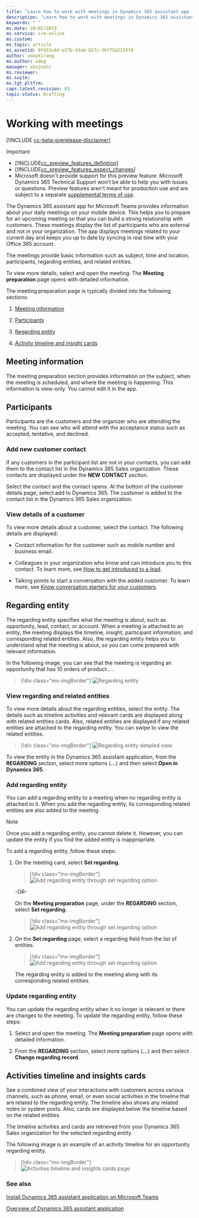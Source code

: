```yaml
---
title: "Learn how to work with meetings in Dynamics 365 assistant app | MicrosoftDocs"
description: "Learn how to work with meetings in Dynamics 365 assistant app."
keywords: " "
ms.date: 10/01/2019
ms.service: crm-online
ms.custom: 
ms.topic: article
ms.assetid: 8f433c64-e57b-43a6-b57c-3bf75d2255f6
author: udaykirang
ms.author: udag
manager: shujoshi
ms.reviewer: 
ms.suite: 
ms.tgt_pltfrm: 
caps.latest.revision: 01
topic-status: Drafting
---
```


# Working with meetings

[!INCLUDE [cc-beta-prerelease-disclaimer](../includes/cc-beta-prerelease-disclaimer.md)]

> [!IMPORTANT]
> - [!INCLUDE[cc_preview_features_definition](../includes/cc-preview-features-definition.md)]  
> - [!INCLUDE[cc_preview_features_expect_changes](../includes/cc-preview-features-expect-changes.md)]
> - Microsoft doesn't provide support for this preview feature. Microsoft Dynamics 365 Technical Support won’t be able to help you with issues or questions. Preview features aren't meant for production use and are subject to a separate [supplemental terms of use](https://go.microsoft.com/fwlink/p/?linkid=870960).

The Dynamics 365 assistant app for Microsoft Teams provides information about your daily meetings on your mobile device. This helps you to prepare for an upcoming meeting so that you can build a strong relationship with customers. These meetings display the list of participants who are external and not in your organization. The app displays meetings related to your current day and keeps you up to date by syncing in real time with your Office 365 account. 


<!--from editor: The following two images have no path, so I'm commenting-out the tags and the intros. -->


The meetings provide basic information such as subject, time and location, participants, regarding entities, and related entities. <!--The following image is an example of a meeting card: -->

<!--
> [!div class="mx-imgBorder"]
> ![ ](media/ " ") 
-->

To view more details, select and open the meeting. The **Meeting preparation** page opens with detailed information. <!--The following image is an example of a meeting preparation page: -->

<!--
> [!div class="mx-imgBorder"]
> ![ ](media/ " ")  
-->

The meeting preparation page is typically divided into the following sections:

1.	[Meeting information](#meeting-information) 

2.	[Participants](#participants)

3.	[Regarding entity](#regarding-entity)

4.	[Activity timeline and insight cards](#activities-timeline-and-insights-cards)

## Meeting information

The meeting preparation section provides information on the subject, when the meeting is scheduled, and where the meeting is happening. This information is view-only. You cannot edit it in the app. 

## Participants

Participants are the customers and the organizer who are attending the meeting. You can see who will attend with the acceptance status such as accepted, tentative, and declined. 

### Add new customer contact

If any customers in the participant list are not in your contacts, you can add them to the contact list in the Dynamics 365 Sales organization. These contacts are displayed under the **NEW CONTACT** section. 


<!--from editor: What is the text that they select - is it "Add to Dynamics 365" ? It should be in bold. -->

Select the contact and the contact opens. At the bottom of the customer details page, select add to Dynamics 365. The customer is added to the contact list in the Dynamics 365 Sales organization.

### View details of a customer

To view more details about a customer, select the contact. The following details are displayed:

-	Contact information for the customer such as mobile number and business email.

-	Colleagues in your organization who know and can introduce you to this contact. To learn more, see [How to get introduced to a lead](who-knows-whom.md).

-	Talking points to start a conversation with the added customer. To learn more, see [Know conversation starters for your customers](talking-points.md).

## Regarding entity

The regarding entity specifies what the meeting is about, such as opportunity, lead, contact, or account. When a meeting is attached to an entity, the meeting displays the timeline, insight, participant information, and corresponding related entities. Also, the regarding entity helps you to understand what the meeting is about, so you can come prepared with relevant information.

In the following image, you can see that the meeting is regarding an opportunity that has 10 orders of product... .

> [!div class="mx-imgBorder"]
> ![Regarding entity](media/si-teams-app-regarding-entity.png "Regarding entity")

### View regarding and related entities

To view more details about the regarding entities, select the entity. The details such as timeline activities and relevant cards are displayed along with related entities cards. Also, related entities are displayed if any related entities are attached to the regarding entity. You can swipe to view the related entities. 

> [!div class="mx-imgBorder"]
> ![Regarding entity detailed view](media/si-teams-app-regarding-entity-details.png "Regarding entity detailed view")

To view the entity in the Dynamics 365 assistant application, from the **REGARDING** section, select more options (**…**) and then select **Open in Dynamics 365**.

### Add regarding entity

You can add a regarding entity to a meeting when no regarding entity is attached to it. When you add the regarding entity, its corresponding related entities are also added to the meeting. 

> [!NOTE]
> Once you add a regarding entity, you cannot delete it. However, you can update the entity if you find the added entity is inappropriate. 

To add a regarding entity, follow these steps:

1.	On the meeting card, select **Set regarding**.

    > [!div class="mx-imgBorder"]
    > ![Add regarding entity through set regarding option](media/si-teams-app-set-regarding-option.png "Add regarding entity through set regarding option") 

    -OR-

    On the **Meeting preparation** page, under the **REGARDING** section, select **Set regarding**. 

    > [!div class="mx-imgBorder"]
    > ![Add regarding entity through set regarding option](media/si-teams-app-set-regarding-option-section.png "Add regarding entity through set regarding option") 

2.	On the **Set regarding** page, select a regarding field from the list of entities.

    > [!div class="mx-imgBorder"]
    > ![Add regarding entity through set regarding option](media/si-teams-app-search-regarding-entity.png "Add regarding entity through set regarding option")
 
    The regarding entity is added to the meeting along with its corresponding related entities.

### Update regarding entity

You can update the regarding entity when it no longer is relevant or there are changes to the meeting. To update the regarding entity, follow these steps:

1.	Select and open the meeting. The **Meeting preparation** page opens with detailed information.

2.	From the **REGARDING** section, select more options (**…**) and then select **Change regarding record**.

## Activities timeline and insights cards

<!--from editor: Is it insights cards or insight cards? I think it's been inconsistent across topics. -->


See a combined view of your interactions with customers across various channels, such as phone, email, or even social activities in the timeline that are related to the regarding entity. The timeline also shows any related notes or system posts. Also, cards are displayed below the timeline based on the related entities.

The timeline activities and cards are retrieved from your Dynamics 365 Sales organization for the selected regarding entity.

The following image is an example of an activity timeline for an opportunity regarding entity.

> [!div class="mx-imgBorder"]
> ![Activities timeline and insights cards page](media/si-teams-app-activities-timeline-insights-cards.png "Activities timeline and insights cards page")

### See also

[Install Dynamics 365 assistant application on Microsoft Teams](install-assistant-application-microsoft-teams.md)

[Overview of Dynamics 365 assistant application](overview-dynamics-365-assistant-app-teams.md)
